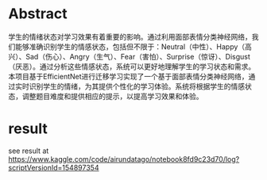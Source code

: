
# Abstract
学生的情绪状态对学习效果有着重要的影响。通过利用面部表情分类神经网络，我们能够准确识别学生的情感状态，包括但不限于：Neutral（中性）、Happy（高兴）、Sad（伤心）、Angry（生气）、Fear（害怕）、Surprise（惊讶）、Disgust（厌恶）。通过分析这些情感状态，系统可以更好地理解学生的学习状态和需求。本项目基于EfficientNet进行迁移学习实现了一个基于面部表情分类神经网络，通过实时识别学生的情绪，为其提供个性化的学习体验。系统将根据学生的情感状态，调整题目难度和提供相应的提示，以提高学习效果和体验。

# result
see result at https://www.kaggle.com/code/airundatago/notebook8fd9c23d70/log?scriptVersionId=154897354